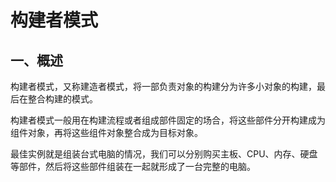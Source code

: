 # 构建者模式
## 一、概述
构建者模式，又称建造者模式，将一部负责对象的构建分为许多小对象的构建，最后在整合构建的模式。

构建者模式一般用在构建流程或者组成部件固定的场合，将这些部件分开构建成为组件对象，再将这些组件对象整合成为目标对象。

最佳实例就是组装台式电脑的情况，我们可以分别购买主板、CPU、内存、硬盘等部件，然后将这些部件组装在一起就形成了一台完整的电脑。

